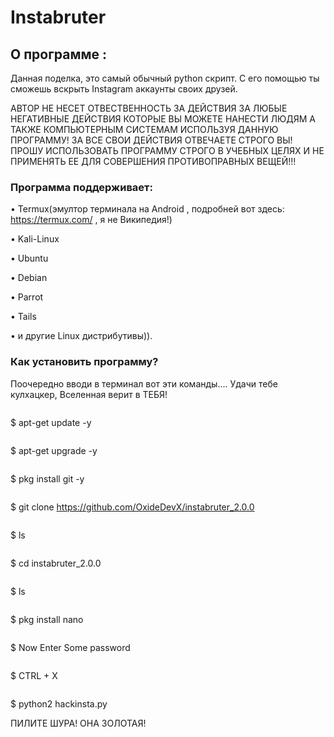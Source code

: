 # Instabruter

## О программе :

Данная поделка, это самый обычный python скрипт. 
С его помощью ты сможешь вскрыть Instagram аккаунты своих друзей.

АВТОР НЕ НЕСЕТ ОТВЕСТВЕННОСТЬ ЗА ДЕЙСТВИЯ ЗА ЛЮБЫЕ НЕГАТИВНЫЕ ДЕЙСТВИЯ КОТОРЫЕ ВЫ МОЖЕТЕ НАНЕСТИ ЛЮДЯМ А ТАКЖЕ КОМПЬЮТЕРНЫМ СИСТЕМАМ ИСПОЛЬЗУЯ ДАННУЮ ПРОГРАММУ!
ЗА ВСЕ СВОИ ДЕЙСТВИЯ ОТВЕЧАЕТЕ СТРОГО ВЫ!
ПРОШУ ИСПОЛЬЗОВАТЬ ПРОГРАММУ СТРОГО В УЧЕБНЫХ ЦЕЛЯХ И НЕ ПРИМЕНЯТЬ ЕЕ ДЛЯ СОВЕРШЕНИЯ ПРОТИВОПРАВНЫХ ВЕЩЕЙ!!!

### Программа поддерживает: 

• Termux(эмултор терминала на Android , подробней вот здесь: https://termux.com/ , я не Википедия!)

• Kali-Linux

• Ubuntu 

• Debian

• Parrot

• Tails 

• и другие Linux дистрибутивы)).

### Как установить программу?

Поочередно вводи в терминал вот эти команды....
Удачи тебе кулхацкер, Вселенная верит в ТЕБЯ!
```
```
$ apt-get update -y
```
```
$ apt-get upgrade -y
```
```
$ pkg install git -y
```
```
$ git clone https://github.com/OxideDevX/instabruter_2.0.0

```
```
$ ls
```
```
$ cd instabruter_2.0.0
```
```
$ ls
```
```
$ pkg install nano
```
```
$ Now Enter Some password 
```
```
$ CTRL + X
```
```
$ python2 hackinsta.py

ПИЛИТЕ ШУРА! ОНА ЗОЛОТАЯ!
